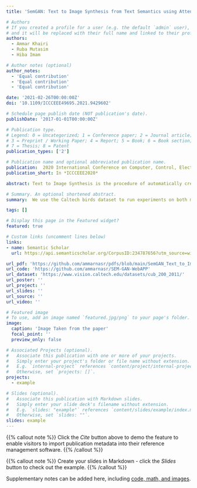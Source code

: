 ```yaml
---
title: 'SemGAN: Text to Image Synthesis from Text Semantics using Attentional Generative Adversarial Networks'

# Authors
# If you created a profile for a user (e.g. the default `admin` user), write the username (folder name) here
# and it will be replaced with their full name and linked to their profile.
authors:
  - Ammar Khairi
  - Ruba Mutasim
  - Hiba Imam

# Author notes (optional)
author_notes:
  - 'Equal contribution'
  - 'Equal contribution'
  - 'Equal contribution'

date: '2021-02-26T00:00:00Z'
doi: '10.1109/ICCCEEE49695.2021.9429602'

# Schedule page publish date (NOT publication's date).
publishDate: '2017-01-01T00:00:00Z'

# Publication type.
# Legend: 0 = Uncategorized; 1 = Conference paper; 2 = Journal article;
# 3 = Preprint / Working Paper; 4 = Report; 5 = Book; 6 = Book section;
# 7 = Thesis; 8 = Patent
publication_types: ['2']

# Publication name and optional abbreviated publication name.
publication:  2020 International Conference on Computer, Control, Electrical, and Electronics Engineering (ICCCEEE)
publication_short: In *ICCCEEE2020*

abstract: Text to Image Synthesis is the procedure of automatically creating a realistic image from a particular text description. There are numerous innovative and practical applications for text to image synthesis, including image processing and compute-raided design. Using Generative Adversarial Networks (GANs) alongside the Attention mechanism has led to huge improvements lately. The fine-grained attention mechanism, although powerful, does not preserve the general description information well in the generator since it only attends to the text description at word-level (fine-grained). We propose incorporating the whole sentence semantics when generating images from captions to enhance the attention mechanism outputs. According to experiments, on our model produces more robust images with a better semantic layout. We use the Caltech birds dataset to run experiments on both models and validate the effectiveness of our proposal. Our model boosts the original AttnGAN Inception score by +4.13% and the Fréchet Inception Distance score by +13.93%. Moreover, an empirical analysis is carried out on the objective and subjective measures to (i) address and overcome the limitations of these metrics (ii) verify that performance improvements are due to fundamental algorithmic changes rather than initialization and fine-tuning as with GANs models.

# Summary. An optional shortened abstract.
summary:  We use the Caltech birds dataset to run experiments on both models and validate the effectiveness of our proposal. Our model boosts the original AttnGAN Inception score by +4.13% and the Fréchet Inception Distance score by +13.93%.

tags: []

# Display this page in the Featured widget?
featured: true

# Custom links (uncomment lines below)
links:
- name: Semantic Scholar
  url: https://api.semanticscholar.org/CorpusID:234787656?utm_source=wikipedia

url_pdf: 'https://github.com/ammarnasr/pdfs/blob/main/SemGAN_Text_to_Image_Synthesis_from_Text_Semantics_using_Attentional_Generative_Adversarial_Networks.pdf'
url_code: 'https://github.com/ammarnasr/SEM-GAN-WebAPP'
url_dataset: 'https://www.vision.caltech.edu/datasets/cub_200_2011/'
url_poster: ''
url_project: ''
url_slides: ''
url_source: ''
url_video: ''

# Featured image
# To use, add an image named `featured.jpg/png` to your page's folder.
image:
  caption: 'Image Taken from the paper'
  focal_point: ''
  preview_only: false

# Associated Projects (optional).
#   Associate this publication with one or more of your projects.
#   Simply enter your project's folder or file name without extension.
#   E.g. `internal-project` references `content/project/internal-project/index.md`.
#   Otherwise, set `projects: []`.
projects:
  - example

# Slides (optional).
#   Associate this publication with Markdown slides.
#   Simply enter your slide deck's filename without extension.
#   E.g. `slides: "example"` references `content/slides/example/index.md`.
#   Otherwise, set `slides: ""`.
slides: example
---
```


{{% callout note %}}
Click the _Cite_ button above to demo the feature to enable visitors to import publication metadata into their reference management software.
{{% /callout %}}

{{% callout note %}}
Create your slides in Markdown - click the _Slides_ button to check out the example.
{{% /callout %}}

Supplementary notes can be added here, including [code, math, and images](https://wowchemy.com/docs/writing-markdown-latex/).
